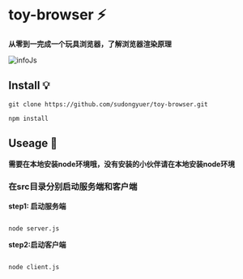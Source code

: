 # toy-browser ⚡

**从零到一完成一个玩具浏览器，了解浏览器渲染原理**


![infoJs](https://static01.imgkr.com/temp/d77a025e2eb14ef9857cdccf5015b9e2.png)

## Install 💡

```shell
git clone https://github.com/sudongyuer/toy-browser.git

npm install
```

## Useage 🌲

**需要在本地安装node环境哦，没有安装的小伙伴请在本地安装node环境**

### 在src目录分别启动服务端和客户端

**step1: 启动服务端**

```shell

node server.js

```

**step2:启动客户端**


```shell

node client.js

```




